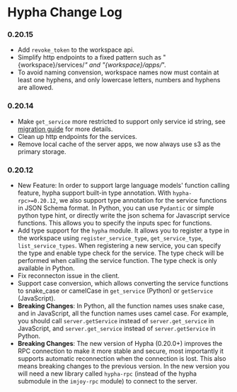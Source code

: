 # Hypha Change Log

### 0.20.15

 - Add `revoke_token` to the workspace api.
 - Simplify http endpoints to a fixed pattern such as "{workspace}/services/*" and "{workspace}/apps/*".
 - To avoid naming convension, workspace names now must contain at least one hyphens, and only lowercase letters, numbers and hyphens are allowed.

### 0.20.14

 - Make `get_service` more restricted to support only service id string, see [migration guide](./docs/migration-guide.md) for more details.
 - Clean up http endpoints for the services.
 - Remove local cache of the server apps, we now always use s3 as the primary storage.

### 0.20.12

 - New Feature: In order to support large language models' function calling feature, hypha support built-in type annotation. With `hypha-rpc>=0.20.12`, we also support type annotation for the service functions in JSON Schema format. In Python, you can use `Pydantic` or simple python type hint, or directly write the json schema for Javascript service functions. This allows you to specify the inputs spec for functions.
 - Add type support for the `hypha` module. It allows you to register a type in the workspace using `register_service_type`, `get_service_type`, `list_service_types`. When registering a new service, you can specify the type and enable type check for the service. The type check will be performed when calling the service function. The type check is only available in Python.
 - Fix reconnecton issue in the client.
 - Support case conversion, which allows converting the service functions to snake_case or camelCase in `get_service` (Python) or `getService` (JavaScript).
 - **Breaking Changes**: In Python, all the function names uses snake case, and in JavaScript, all the function names uses camel case. For example, you should call `server.getService` instead of `server.get_service` in JavaScript, and `server.get_service` instead of `server.getService` in Python.
 - **Breaking Changes**: The new version of Hypha (0.20.0+) improves the RPC connection to make it more stable and secure, most importantly it supports automatic reconnection when the connection is lost. This also means breaking changes to the previous version. In the new version you will need a new library called `hypha-rpc` (instead of the hypha submodule in the `imjoy-rpc` module) to connect to the server.

